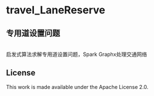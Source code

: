 # travel_LaneReserve
## 专用道设置问题
<br>
启发式算法求解专用道设置问题，Spark Graphx处理交通网络

## License
This work is made available under the Apache License 2.0.
